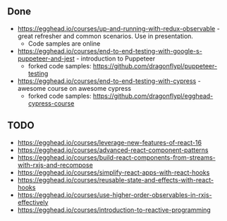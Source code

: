 ## Done

- https://egghead.io/courses/up-and-running-with-redux-observable - great refresher and common scenarios. Use in presentation. 
  - Code samples are online
- https://egghead.io/courses/end-to-end-testing-with-google-s-puppeteer-and-jest - introduction to Puppeteer
  - forked code samples: https://github.com/dragonflypl/puppeteer-testing
- https://egghead.io/courses/end-to-end-testing-with-cypress - awesome course on awesome cypress
  - forked code samples: https://github.com/dragonflypl/egghead-cypress-course

## TODO

- https://egghead.io/courses/leverage-new-features-of-react-16
- https://egghead.io/courses/advanced-react-component-patterns
- https://egghead.io/courses/build-react-components-from-streams-with-rxjs-and-recompose
- https://egghead.io/courses/simplify-react-apps-with-react-hooks
- https://egghead.io/courses/reusable-state-and-effects-with-react-hooks
- https://egghead.io/courses/use-higher-order-observables-in-rxjs-effectively
- https://egghead.io/courses/introduction-to-reactive-programming
